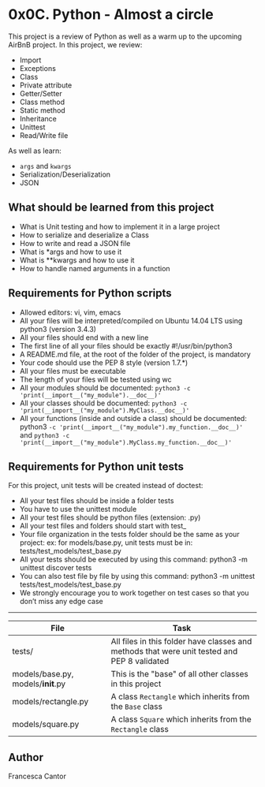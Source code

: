 # 0x0C. Python - Almost a circle

This project is a review of Python as well as a warm up to the upcoming AirBnB project. In this project, we review:

- Import
- Exceptions
- Class
- Private attribute
- Getter/Setter
- Class method
- Static method
- Inheritance
- Unittest
- Read/Write file

As well as learn:
- ```args``` and ```kwargs```
- Serialization/Deserialization
- JSON

## What should be learned from this project
- What is Unit testing and how to implement it in a large project
- How to serialize and deserialize a Class
- How to write and read a JSON file
- What is *args and how to use it
- What is **kwargs and how to use it
- How to handle named arguments in a function

## Requirements for Python scripts
- Allowed editors: vi, vim, emacs
- All your files will be interpreted/compiled on Ubuntu 14.04 LTS using python3 (version 3.4.3)
- All your files should end with a new line
- The first line of all your files should be exactly #!/usr/bin/python3
- A README.md file, at the root of the folder of the project, is mandatory
- Your code should use the PEP 8 style (version 1.7.*)
- All your files must be executable
- The length of your files will be tested using wc
- All your modules should be documented: ```python3 -c 'print(__import__("my_module").__doc__)'```
- All your classes should be documented: ```python3 -c 'print(__import__("my_module").MyClass.__doc__)'```
- All your functions (inside and outside a class) should be documented: python3 ```-c 'print(__import__("my_module").my_function.__doc__)'``` and ```python3 -c 'print(__import__("my_module").MyClass.my_function.__doc__)'```

## Requirements for Python unit tests

For this project, unit tests will be created instead of doctest:

- All your test files should be inside a folder tests
- You have to use the unittest module
- All your test files should be python files (extension: .py)
- All your test files and folders should start with test_
- Your file organization in the tests folder should be the same as your project: ex: for models/base.py, unit tests must be in: tests/test_models/test_base.py
- All your tests should be executed by using this command: python3 -m unittest discover tests
- You can also test file by file by using this command: python3 -m unittest tests/test_models/test_base.py
- We strongly encourage you to work together on test cases so that you don’t miss any edge case

---
File | Task
---|---
tests/ | All files in this folder have classes and methods that were unit tested and PEP 8 validated
models/base.py, models/__init__.py | This is the "base" of all other classes in this project
models/rectangle.py | A class ```Rectangle``` which inherits from the ```Base``` class
models/square.py | A class ```Square``` which inherits from the ```Rectangle``` class

## Author
Francesca Cantor